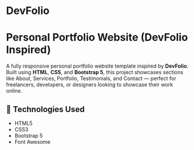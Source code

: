 # DevFolio
# Personal Portfolio Website (DevFolio Inspired)

A fully responsive personal portfolio website template inspired by **DevFolio**.  
Built using **HTML**, **CSS**, and **Bootstrap 5**, this project showcases sections like About, Services, Portfolio, Testimonials, and Contact — perfect for freelancers, developers, or designers looking to showcase their work online.

## 🔧 Technologies Used
- HTML5
- CSS3
- Bootstrap 5
- Font Awesome
